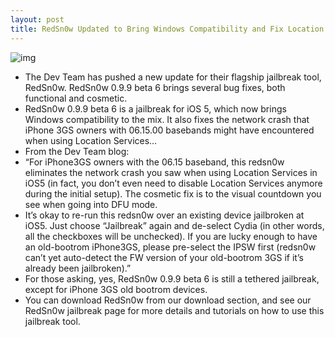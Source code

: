 ```yaml
---
layout: post
title: RedSn0w Updated to Bring Windows Compatibility and Fix Location Bug
---
```

![img](http://media.idownloadblog.com/wp-content/uploads/2011/05/RedSn0w-logo-e1311448227785.png)
* The Dev Team has pushed a new update for their flagship jailbreak tool, RedSn0w. RedSn0w 0.9.9 beta 6 brings several bug fixes, both functional and cosmetic.
* RedSn0w 0.9.9 beta 6 is a jailbreak for iOS 5, which now brings Windows compatibility to the mix. It also fixes the network crash that iPhone 3GS owners with 06.15.00 basebands might have encountered when using Location Services…
* From the Dev Team blog:
* “For iPhone3GS owners with the 06.15 baseband, this redsn0w eliminates the network crash you saw when using Location Services in iOS5 (in fact, you don’t even need to disable Location Services anymore during the initial setup). The cosmetic fix is to the visual countdown you see when going into DFU mode.
* It’s okay to re-run this redsn0w over an existing device jailbroken at iOS5. Just choose “Jailbreak” again and de-select Cydia (in other words, all the checkboxes will be unchecked). If you are lucky enough to have an old-bootrom iPhone3GS, please pre-select the IPSW first (redsn0w can’t yet auto-detect the FW version of your old-bootrom 3GS if it’s already been jailbroken).”
* For those asking, yes, RedSn0w 0.9.9 beta 6 is still a tethered jailbreak, except for iPhone 3GS old bootrom devices.
* You can download RedSn0w from our download section, and see our RedSn0w jailbreak page for more details and tutorials on how to use this jailbreak tool.

